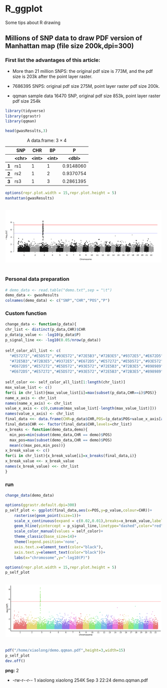 # R_ggplot
Some tips about R drawing

## Millions of SNP data to draw PDF version of Manhattan map (file size 200k,dpi=300)

### First list the advantages of this article:

- More than 21 million SNPS: the original pdf size is 773M, and the pdf size is 203k after the point layer raster.

- 7686395 SNPS: original pdf size 275M, point layer raster pdf size 200k.

- qqman sample data 16470 SNP, original pdf size 853k, point layer raster pdf size 254k


```R
library(tidyverse)
library(ggrastr)
library(qqman)
```


```R
head(gwasResults,3)
```


<table class="dataframe">
<caption>A data.frame: 3 × 4</caption>
<thead>
	<tr><th></th><th scope=col>SNP</th><th scope=col>CHR</th><th scope=col>BP</th><th scope=col>P</th></tr>
	<tr><th></th><th scope=col>&lt;chr&gt;</th><th scope=col>&lt;int&gt;</th><th scope=col>&lt;int&gt;</th><th scope=col>&lt;dbl&gt;</th></tr>
</thead>
<tbody>
	<tr><th scope=row>1</th><td>rs1</td><td>1</td><td>1</td><td>0.9148060</td></tr>
	<tr><th scope=row>2</th><td>rs2</td><td>1</td><td>2</td><td>0.9370754</td></tr>
	<tr><th scope=row>3</th><td>rs3</td><td>1</td><td>3</td><td>0.2861395</td></tr>
</tbody>
</table>




```R
options(repr.plot.width = 15,repr.plot.height = 5)
manhattan(gwasResults)
```


​    
![png](output_4_0.png)
​    


### Personal data preparation


```R
# demo_data <- read.table("demo.txt",sep = "\t")
demo_data <- gwasResults
colnames(demo_data) <- c("SNP","CHR","POS","P")
```

### Custom function


```R
change_data <- function(p_data){
chr_list <- distinct(p_data,CHR)$CHR
p_data$p_value <- -log10(p_data$P)
p_signal_line <<- -log10(0.05/nrow(p_data))

self_color_all_list <- c(
  "#E57272","#E5D572","#93E572","#72E5B3","#72B3E5","#9372E5","#E672D5","#E57272","#E5D572","#93E572",
  "#72E5B3","#72B3E5","#9372E5","#E672D5","#E57272","#E5D572","#93E572","#72E5B3","#72B3E5","#9372E5",
  "#E672D5","#E57272","#E5D572","#93E572","#72E5B3","#72B3E5","#898989","#E57272","#E5D572","#93E572",
  "#E672D5","#E57272","#E5D572","#93E572","#72E5B3","#72B3E5","#898989","#E57272","#E5D572","#93E572")
    
self_color <<- self_color_all_list[1:length(chr_list)]
max_value_list <- c()
for(i in chr_list){max_value_list[i]=max(subset(p_data,CHR==i)$POS)}
name_x_axis <- chr_list
names(name_x_axis) <- chr_list
value_x_axis <- c(0,cumsum(max_value_list[-length(max_value_list)]))
names(value_x_axis) <- chr_list
final_data <<- data.frame(CHR=p_data$CHR,POS=(p_data$POS+value_x_axis[as.character(p_data$CHR)]),p_value=p_data$p_value)
final_data$CHR <<- factor(final_data$CHR,levels=chr_list)
x_breaks <- function(demo_data,demo){
  min_pos=min(subset(demo_data,CHR == demo)$POS)
  max_pos=max(subset(demo_data,CHR == demo)$POS)
  mean(c(max_pos,min_pos))}
x_break_value <- c()
for(i in chr_list){x_break_value[i]=x_breaks(final_data,i)}
x_break_value <<- x_break_value
names(x_break_value) <<- chr_list
}
```

### run


```R
change_data(demo_data)
```


```R
options(ggrastr.default.dpi=300)
p_self_plot <- ggplot(final_data,aes(x=POS,y=p_value,colour=CHR))+
    rasterise(geom_point(size=1))+
    scale_x_continuous(expand = c(0.02,0.01),breaks=x_break_value,labels=names(x_break_value))+
    geom_hline(yintercept = p_signal_line,linetype="dashed",color="red")+
    scale_color_manual(values = self_color)+
    theme_classic(base_size=14)+
    theme(legend.position='none',
    axis.text.x=element_text(color="black"), 
    axis.text.y=element_text(color="black"))+
    labs(x="chromosome",y="-log10(P)")  
```


```R
options(repr.plot.width = 15,repr.plot.height = 5)
p_self_plot
```


​    
![png](output_12_0.png)
​    



```R
pdf("/home/xiaolong/demo.qqman.pdf",height=3,width=15)
p_self_plot
dev.off()
```


<strong>png:</strong> 2


- -rw-r--r-- 1 xiaolong xiaolong 254K Sep  3 22:24 demo.qqman.pdf


```R

```
